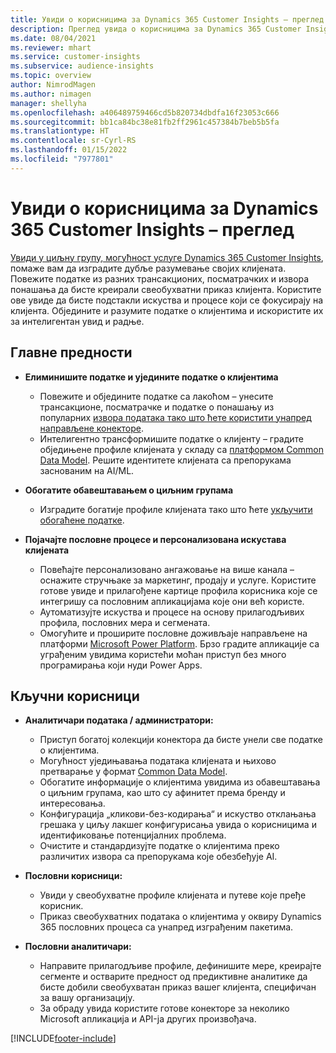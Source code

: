 ```yaml
---
title: Увиди о корисницима за Dynamics 365 Customer Insights – преглед
description: Преглед увида о корисницима за Dynamics 365 Customer Insights.
ms.date: 08/04/2021
ms.reviewer: mhart
ms.service: customer-insights
ms.subservice: audience-insights
ms.topic: overview
author: NimrodMagen
ms.author: nimagen
manager: shellyha
ms.openlocfilehash: a406489759466cd5b820734dbdfa16f23053c666
ms.sourcegitcommit: bb1ca84bc38e81fb2ff2961c457384b7beb5b5fa
ms.translationtype: HT
ms.contentlocale: sr-Cyrl-RS
ms.lasthandoff: 01/15/2022
ms.locfileid: "7977801"
---
```

# <a name="audience-insights-for-dynamics-365-customer-insights-overview"></a>Увиди о корисницима за Dynamics 365 Customer Insights – преглед

[Увиди у циљну групу, могућност услуге Dynamics 365 Customer Insights](https://dynamics.microsoft.com/ai/customer-insights/audience-insights-capability/), помаже вам да изградите дубље разумевање својих клијената. Повежите податке из разних трансакционих, посматрачких и извора понашања да бисте креирали свеобухватни приказ клијента. Користите ове увиде да бисте подстакли искуства и процесе који се фокусирају на клијента. Обједините и разумите податке о клијентима и искористите их за интелигентан увид и радње.

## <a name="main-benefits"></a>Главне предности 

- **Елиминишите податке и уједините податке о клијентима**

  - Повежите и обједините податке са лакоћом – унесите трансакционе, посматрачке и податке о понашању из популарних [извора података тако што ћете користити унапред направљене конекторе](data-sources.md).
  - Интелигентно трансформишите податке о клијенту – градите обједињене профиле клијената у складу са [платформом Common Data Model](/common-data-model/). Решите идентитете клијената са препорукама заснованим на AI/ML.

- **Обогатите обавештавањем о циљним групама**

  - Изградите богатије профиле клијената тако што ћете [укључити обогаћене податке](enrichment-hub.md).  

- **Појачајте пословне процесе и персонализована искустава клијената**

  - Повећајте персонализовано ангажовање на више канала – оснажите стручњаке за маркетинг, продају и услуге. Користите готове увиде и прилагођене картице профила корисника које се интегришу са пословним апликацијама које они већ користе.
  - Аутоматизујте искуства и процесе на основу прилагодљивих профила, пословних мера и сегмената.
  - Омогућите и проширите пословне доживљаје направљене на платформи [Microsoft Power Platform](https://powerplatform.microsoft.com/). Брзо градите апликације са уграђеним увидима користећи моћан приступ без много програмирања који нуди Power Apps.  

## <a name="key-audiences"></a>Кључни корисници

- **Аналитичари података / администратори:**

  - Приступ богатој колекцији конектора да бисте унели све податке о клијентима.
  - Могућност уједињавања података клијената и њихово претварање у формат [Common Data Model](/common-data-model/).
  - Обогатите информације о клијентима увидима из обавештавања о циљним групама, као што су афинитет према бренду и интересовања.
  - Конфигурација „кликови-без-кодирања“ и искуство отклањања грешака у циљу лакшег конфигурисања увида о корисницима и идентификовање потенцијалних проблема.
  - Очистите и стандардизујте податке о клијентима преко различитих извора са препорукама које обезбеђује AI.  

- **Пословни корисници:**

  - Увиди у свеобухватне профиле клијената и путеве које пређе корисник.
  - Приказ свеобухватних података о клијентима у оквиру Dynamics 365 пословних процеса са унапред изграђеним пакетима.

- **Пословни аналитичари:**

  - Направите прилагодљиве профиле, дефинишите мере, креирајте сегменте и остварите предност од предиктивне аналитике да бисте добили свеобухватан приказ вашег клијента, специфичан за вашу организацију.  
  - За обраду увида користите готове конекторе за неколико Microsoft апликација и API-ја других произвођача.

[!INCLUDE[footer-include](../includes/footer-banner.md)]